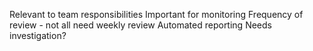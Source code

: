 Relevant to team responsibilities
Important for monitoring
Frequency of review - not all need weekly review
Automated reporting
Needs investigation?